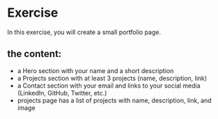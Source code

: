 # Exercise

In this exercise, you will create a small portfolio page.

## the content:

-   a Hero section with your name and a short description
-   a Projects section with at least 3 projects (name, description, link)
-   a Contact section with your email and links to your social media (LinkedIn, GitHub, Twitter, etc.)
-   projects page has a list of projects with name, description, link, and image
